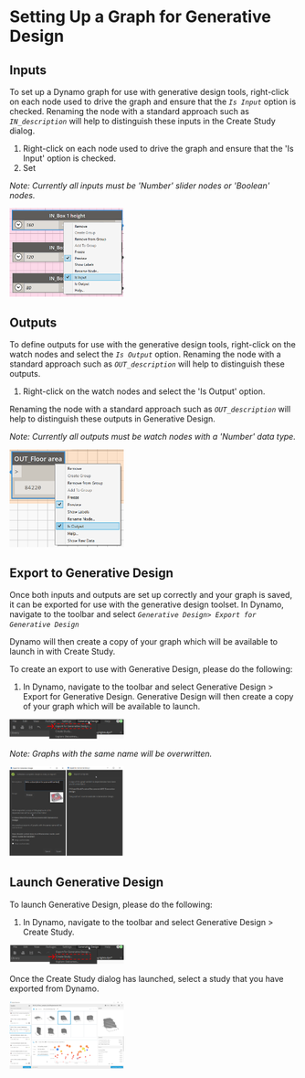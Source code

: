 # Setting Up a Graph for Generative Design

## Inputs

To set up a Dynamo graph for use with generative design tools, right-click on each node used to drive the graph and ensure that the _`Is Input`_ option is checked. Renaming the node with a standard approach such as _`IN_description`_ will help to distinguish these inputs in the Create Study dialog.

1. Right-click on each node used to drive the graph and ensure that the 'Is Input' option is checked.
2. Set 

_Note: Currently all inputs must be 'Number' slider nodes or 'Boolean' nodes._

<img src="../assets/hello/setting1.png" style="width:200px;"/>

## Outputs

To define outputs for use with the generative design tools, right-click on the watch nodes and select the _`Is Output`_ option. Renaming the node with a standard approach such as _`OUT_description`_ will help to distinguish these outputs.

1. Right-click on the watch nodes and select the 'Is Output' option. 

Renaming the node with a standard approach such as _`OUT_description`_ will help to distinguish these outputs in Generative Design.

_Note: Currently all outputs must be watch nodes with a 'Number' data type._

<img src="../assets/hello/setting2.png" style="width:200px;"/>

## Export to Generative Design

Once both inputs and outputs are set up correctly and your graph is saved,  it can be exported for use with the generative design toolset.  In Dynamo, navigate to the toolbar and select _`Generative Design> Export for Generative Design`_

Dynamo will then create a copy of your graph which will be available to launch in with Create Study. 

To create an export to use with Generative Design, please do the following:

1. In Dynamo, navigate to the toolbar and select Generative Design &gt; Export for Generative Design. Generative Design will then create a copy of your graph which will be available to launch.

<img src="../assets/hello/setting23.png" style="width:200px;"/>

_Note: Graphs with the same name will be overwritten._

<img src="../assets/hello/setting22.png" style="width:200px;"/>

## Launch Generative Design

To launch Generative Design, please do the following:

1. In Dynamo, navigate to the toolbar and select Generative Design &gt; Create Study.

<img src="../assets/hello/setting21.png" style="width:200px;"/>

Once the Create Study dialog has launched, select a study that you have exported from Dynamo.

<img src="../assets/hello/setting3.png" style="width:200px;"/>

